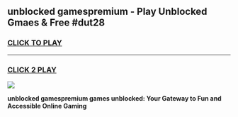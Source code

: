 
## unblocked gamespremium - Play Unblocked Gmaes & Free #dut28
<h3>
<a href="https://news.freeplayer.one?title=unblocked_gamespremium&ref=03M">CLICK TO PLAY</a></h3>
<hr>

<h3>
<a href="https://news.freeplayer.one?title=unblocked_gamespremium&ref=03M">CLICK 2 PLAY</a>
  
</h3>

<a href="https://news.freeplayer.one?title=unblocked_gamespremium&ref=03M"><img src="https://clearcache.store/games.png"></a>


**unblocked gamespremium games unblocked: Your Gateway to Fun and Accessible Online Gaming**

